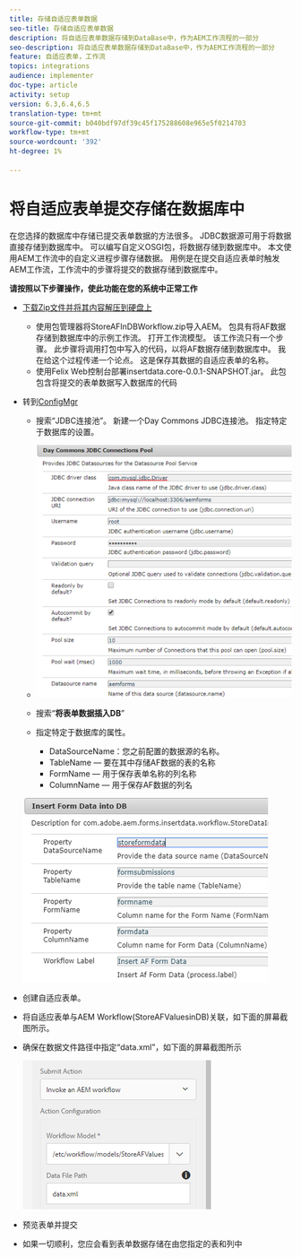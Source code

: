 ```yaml
---
title: 存储自适应表单数据
seo-title: 存储自适应表单数据
description: 将自适应表单数据存储到DataBase中，作为AEM工作流程的一部分
seo-description: 将自适应表单数据存储到DataBase中，作为AEM工作流程的一部分
feature: 自适应表单，工作流
topics: integrations
audience: implementer
doc-type: article
activity: setup
version: 6.3,6.4,6.5
translation-type: tm+mt
source-git-commit: b040bdf97df39c45f175288608e965e5f0214703
workflow-type: tm+mt
source-wordcount: '392'
ht-degree: 1%

---
```



# 将自适应表单提交存储在数据库中

在您选择的数据库中存储已提交表单数据的方法很多。 JDBC数据源可用于将数据直接存储到数据库中。 可以编写自定义OSGI包，将数据存储到数据库中。 本文使用AEM工作流中的自定义进程步骤存储数据。
用例是在提交自适应表单时触发AEM工作流，工作流中的步骤将提交的数据存储到数据库中。

**请按照以下步骤操作，使此功能在您的系统中正常工作**

* [下载Zip文件并将其内容解压到硬盘上](assets/storeafdataindb.zip)

   * 使用包管理器将StoreAFInDBWorkflow.zip导入AEM。 包具有将AF数据存储到数据库中的示例工作流。 打开工作流模型。 该工作流只有一个步骤。 此步骤将调用打包中写入的代码，以将AF数据存储到数据库中。 我在给这个过程传递一个论点。 这是保存其数据的自适应表单的名称。
   * 使用Felix Web控制台部署insertdata.core-0.0.1-SNAPSHOT.jar。 此包包含将提交的表单数据写入数据库的代码

* 转到[ConfigMgr](http://localhost:4502/system/console/configMgr)

   * 搜索“JDBC连接池”。 新建一个Day Commons JDBC连接池。 指定特定于数据库的设置。

   * ![jdbc连接池](assets/jdbc-connection-pool.png)
   * 搜索“**将表单数据插入DB**”
   * 指定特定于数据库的属性。
      * DataSourceName：您之前配置的数据源的名称。
      * TableName — 要在其中存储AF数据的表的名称
      * FormName — 用于保存表单名称的列名称
      * ColumnName — 用于保存AF数据的列名

   ![插入数据](assets/insertdata.PNG)

* 创建自适应表单。

* 将自适应表单与AEM Workflow(StoreAFValuesinDB)关联，如下面的屏幕截图所示。

* 确保在数据文件路径中指定“data.xml”，如下面的屏幕截图所示

   ![提交](assets/submissionafforms.png)

* 预览表单并提交

* 如果一切顺利，您应会看到表单数据存储在由您指定的表和列中



